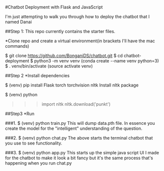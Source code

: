 #Chatbot Deployment with Flask and JavaScript

I'm just attempting to walk you through how to deploy the chatbot that I named Danai

##Step 1:
This repo currently contains the starter files.

*Clone repo and create a virtual environment(in brackets I'll have the mac commands)

$ git clone https://github.com/BonganiDS/chatbot.git
$ cd chatbot-deployment
$ python3 -m venv venv (conda create --name venv python=3) 
$ . venv/bin/activate (source activate venv)

##Step 2
*Install dependencies

$ (venv) pip install Flask torch torchvision nltk
Install nltk package

$ (venv) python
>>> import nltk
>>> nltk.download('punkt')


##Step3
*Run

###1.
$ (venv) python train.py
This will dump data.pth file. In essence you create the model for the "intelligent" understanding of the question.

###2.
$ (venv) python chat.py
The above starts the terminal chatbot that you use to see functionality.

###3.
$ (venv) python app.py
This starts up the simple java script UI I made for the chatbot to make it look a bit fancy but it's the same process that's happening when you run chat.py
